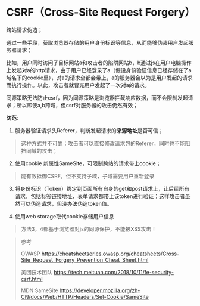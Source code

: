 # CSRF（Cross-Site Request Forgery）

跨站请求伪造；

通过一些手段，获取浏览器存储的用户身份标识等信息，从而能够伪装用户发起服务器请求；

比如，用户同时访问了目标网站a和攻击者的陷阱网站b，b通过js在用户电脑操作上发起对a的http请求，由于用户已经登录了a（假设身份验证信息已经存储在了a域名下的cookie里），对a的请求全都会带上，a的服务器会以为是用户发起的请求而执行操作。以此，攻击者就冒充用户发起了一次对a的请求。

同源策略无法防止csrf，因为同源策略是浏览器拦截响应数据，而不会限制发起请求；所以即使a,b跨域，但csrf对服务器的攻击仍然有效；



**防范**:

1. 服务器验证请求头Referer，判断发起请求的**来源地址**是否可信；

> 这种方式并不可靠；攻击者可以直接修改请求包的Referer，同时也不能阻挡同域的攻击；

2. 使用cookie 新属性SameSite，可限制跨站的请求带上cookie；

> 能有效抵御CSRF，但不支持子域，子域需要用户重新登录

3. 将身份标识（Token）绑定到页面所有自身的get和post请求上，让后续所有请求，包括标签链接地址、表单请求都带上该token进行验证；这样攻击者虽然可以伪造请求，但没办法伪造token值。

4. 使用web storage取代cookie存储用户信息

> 方法3，4都基于浏览器对js的同源保护，不能被XSS攻击！



> 参考
> 
> OWASP https://cheatsheetseries.owasp.org/cheatsheets/Cross-Site_Request_Forgery_Prevention_Cheat_Sheet.html
> 
> 美团技术团队 https://tech.meituan.com/2018/10/11/fe-security-csrf.html
> 
> MDN SameSite https://developer.mozilla.org/zh-CN/docs/Web/HTTP/Headers/Set-Cookie/SameSite
